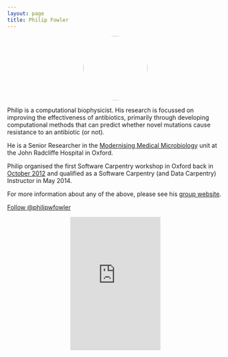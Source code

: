 ```yaml
---
layout: page
title: Philip Fowler
---
```


<center><img src="../img/profile-pic_philip-fowler.jpg"
    style="border-radius: 50%; width: 150px; height: 150px;"/>
    </center>

Philip is a computational biophysicist. His research is focussed on improving the effectiveness of antibiotics, primarily through developing computational methods that can predict whether novel mutations cause resistance to an antibiotic (or not).

He is a Senior Researcher in the [Modernising Medical Microbiology](http://modmedmicro.nsms.ox.ac.uk) unit at the John Radcliffe Hospital in Oxford.

Philip organised the first Software Carpentry workshop in Oxford back in [October 2012](http://fowlerlab.org/2012/11/01/running-my-first-software-carpentry-workshop/) and qualified as a Software Carpentry (and Data Carpentry) Instructor in May 2014. 

For more information about any of the above, please see his [group website](http://fowlerlab.org).

<a href="https://twitter.com/philipwfowler" class="twitter-follow-button" data-size="large" data-show-count="false">Follow @philipwfowler</a><script async src="//platform.twitter.com/widgets.js" charset="utf-8"></script>
</div>

<div class="col-md-4 col-sm-4">
<p>
<div style="width:100%;text-align:center"><iframe src="https://orcid.org/static/html/widget.html?orcid=0000-0003-0912-4483&t=b28e3c&locale=en" frameborder="0" height="310" width="210px" vspace="0" hspace="0" marginheight="5" marginwidth="5" scrolling="no" allowtransparency="true"></iframe></div>
</p>
</div>
